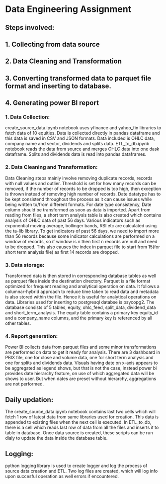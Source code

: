 # Data Engineering Assignment

## Steps involved:
## 1. Collecting from data source
## 2. Data Cleaning and Transformation
## 3. Converting transformed data to parquet file format and inserting to database.
## 4. Generating power BI report

### 1. Data Collection:
create_source_data.ipynb notebook uses yfinance and yahoo_fin libraries to fetch data of 10 equities. Data is collected directly in pandas dataframe and this data is saved in CSV and JSON formats. Data included is OHLC data, company name and sector, dividends and splits data. ETL_to_db.ipynb notebook reads the data from source and merges OHLC data into one dask dataframe. Splits and dividends data is read into pandas dataframes.

### 2. Data Cleaning and Transformation:
Data Cleaning steps mainly involve removing duplicate records, records with null values and outlier. Threshold is set for how many records can be removed, if the number of records to be dropped is too high, then exception is thrown instead of removing high number of records. Date datatype has to be kept consistend throughout the process as it can cause issues while being written to/from different formats. For date type consistency, Date column should be transformed as soon as data is imported.
Apart from reading from files, a short term analysis table is also created which contains analysis of OHLC data of past 56 days. Various indicators such as exponential moving average, bollinger bands, RSI etc are calculated using the ta-lib library. To get indicators of past 56 days, we need to import more than 56 records because some indicator calculations are performed on a window of records, so if window is n then first n records are null and need to be dropped. This also causes the index in parquet file to start from 15(for short term analysis file) as first 14 records are dropped.

### 3. Data storage:
Transformed data is then stored in corresponding database tables as well as parquet files inside the destination directory. Parquet is a file format optimized for frequent reading and analytical operation on data. It follows a columnar-hybrid approach to reduce time taken to read data and metadata is also stored within the file. Hence it is useful for analytical operations on data. Libraries used for inserting to postgresql databse is psycopg2. The database consists of 5 tables, equity, ohlc_feed, split_data, dividend_data and short_term_analysis. The equity table contains a primary key equity_id and a company_name columns, and the primary key is referenced by all other tables.

### 4. Report generation:
Power BI collects data from parquet files and some minor transformations are performed on data to get it ready for analysis. There are 3 dashboard in PBIX file, one for close and volume data, one for short term analysis and one for splits and dividends data. Visuals having date on x-axis appears to be aggregated as legend shows, but that is not the case, instead power bi provides date hierarchy feature, on use of which aggregated data will be shows to user. But when dates are preset without hierarchy, aggregations are not performed.

## Daily updation:
The create_source_data.ipynb notebook contains last two cells which will fetch 1 row of latest data from same libraries used for creation. This data is appended to existing files when the next cell is executed. In ETL_to_db, there is a cell which reads last row of data from all the files and inserts it to table in database. Once data source is created, these scripts can be run dialy to update the data inside the database table.

## Logging:
python logging library is used to create logger and log the process of source data creation and ETL. Two log files are created, which will log info upon succesful operation as well errors if encountered.

